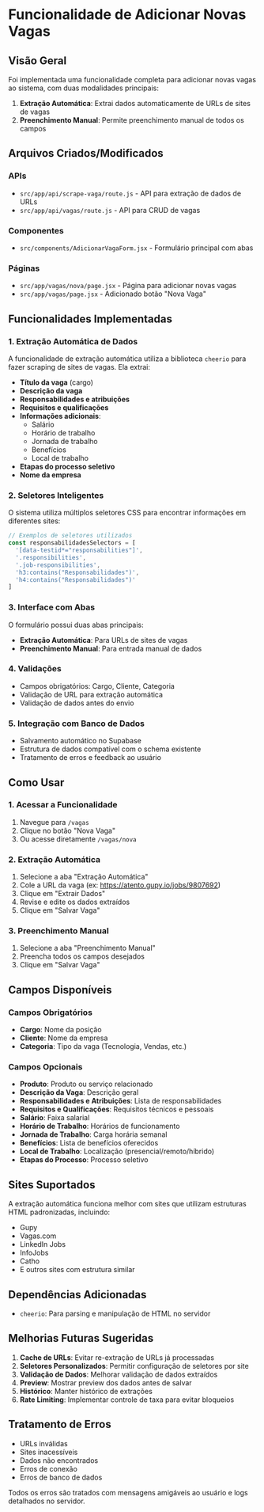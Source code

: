 # Funcionalidade de Adicionar Novas Vagas

## Visão Geral

Foi implementada uma funcionalidade completa para adicionar novas vagas ao sistema, com duas modalidades principais:

1. **Extração Automática**: Extrai dados automaticamente de URLs de sites de vagas
2. **Preenchimento Manual**: Permite preenchimento manual de todos os campos

## Arquivos Criados/Modificados

### APIs
- `src/app/api/scrape-vaga/route.js` - API para extração de dados de URLs
- `src/app/api/vagas/route.js` - API para CRUD de vagas

### Componentes
- `src/components/AdicionarVagaForm.jsx` - Formulário principal com abas

### Páginas
- `src/app/vagas/nova/page.jsx` - Página para adicionar novas vagas
- `src/app/vagas/page.jsx` - Adicionado botão "Nova Vaga"

## Funcionalidades Implementadas

### 1. Extração Automática de Dados

A funcionalidade de extração automática utiliza a biblioteca `cheerio` para fazer scraping de sites de vagas. Ela extrai:

- **Título da vaga** (cargo)
- **Descrição da vaga**
- **Responsabilidades e atribuições**
- **Requisitos e qualificações**
- **Informações adicionais**:
  - Salário
  - Horário de trabalho
  - Jornada de trabalho
  - Benefícios
  - Local de trabalho
- **Etapas do processo seletivo**
- **Nome da empresa**

### 2. Seletores Inteligentes

O sistema utiliza múltiplos seletores CSS para encontrar informações em diferentes sites:

```javascript
// Exemplos de seletores utilizados
const responsabilidadesSelectors = [
  '[data-testid*="responsabilities"]',
  '.responsibilities',
  '.job-responsibilities',
  'h3:contains("Responsabilidades")',
  'h4:contains("Responsabilidades")'
]
```

### 3. Interface com Abas

O formulário possui duas abas principais:

- **Extração Automática**: Para URLs de sites de vagas
- **Preenchimento Manual**: Para entrada manual de dados

### 4. Validações

- Campos obrigatórios: Cargo, Cliente, Categoria
- Validação de URL para extração automática
- Validação de dados antes do envio

### 5. Integração com Banco de Dados

- Salvamento automático no Supabase
- Estrutura de dados compatível com o schema existente
- Tratamento de erros e feedback ao usuário

## Como Usar

### 1. Acessar a Funcionalidade

1. Navegue para `/vagas`
2. Clique no botão "Nova Vaga"
3. Ou acesse diretamente `/vagas/nova`

### 2. Extração Automática

1. Selecione a aba "Extração Automática"
2. Cole a URL da vaga (ex: https://atento.gupy.io/jobs/9807692)
3. Clique em "Extrair Dados"
4. Revise e edite os dados extraídos
5. Clique em "Salvar Vaga"

### 3. Preenchimento Manual

1. Selecione a aba "Preenchimento Manual"
2. Preencha todos os campos desejados
3. Clique em "Salvar Vaga"

## Campos Disponíveis

### Campos Obrigatórios
- **Cargo**: Nome da posição
- **Cliente**: Nome da empresa
- **Categoria**: Tipo da vaga (Tecnologia, Vendas, etc.)

### Campos Opcionais
- **Produto**: Produto ou serviço relacionado
- **Descrição da Vaga**: Descrição geral
- **Responsabilidades e Atribuições**: Lista de responsabilidades
- **Requisitos e Qualificações**: Requisitos técnicos e pessoais
- **Salário**: Faixa salarial
- **Horário de Trabalho**: Horários de funcionamento
- **Jornada de Trabalho**: Carga horária semanal
- **Benefícios**: Lista de benefícios oferecidos
- **Local de Trabalho**: Localização (presencial/remoto/híbrido)
- **Etapas do Processo**: Processo seletivo

## Sites Suportados

A extração automática funciona melhor com sites que utilizam estruturas HTML padronizadas, incluindo:

- Gupy
- Vagas.com
- LinkedIn Jobs
- InfoJobs
- Catho
- E outros sites com estrutura similar

## Dependências Adicionadas

- `cheerio`: Para parsing e manipulação de HTML no servidor

## Melhorias Futuras Sugeridas

1. **Cache de URLs**: Evitar re-extração de URLs já processadas
2. **Seletores Personalizados**: Permitir configuração de seletores por site
3. **Validação de Dados**: Melhorar validação de dados extraídos
4. **Preview**: Mostrar preview dos dados antes de salvar
5. **Histórico**: Manter histórico de extrações
6. **Rate Limiting**: Implementar controle de taxa para evitar bloqueios

## Tratamento de Erros

- URLs inválidas
- Sites inacessíveis
- Dados não encontrados
- Erros de conexão
- Erros de banco de dados

Todos os erros são tratados com mensagens amigáveis ao usuário e logs detalhados no servidor.
